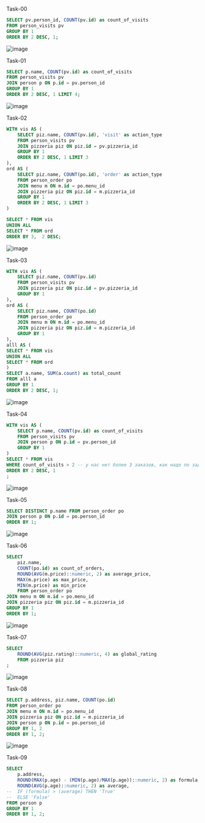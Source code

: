 Task-00
```sql
SELECT pv.person_id, COUNT(pv.id) as count_of_visits 
FROM person_visits pv
GROUP BY 1
ORDER BY 2 DESC, 1;
```
![image](https://github.com/TofuNorthLynX/sql/assets/112647131/bbe83df7-c808-479a-95a1-5eacad1817e8)

Task-01
```sql
SELECT p.name, COUNT(pv.id) as count_of_visits 
FROM person_visits pv
JOIN person p ON p.id = pv.person_id
GROUP BY 1
ORDER BY 2 DESC, 1 LIMIT 4;
```
![image](https://github.com/TofuNorthLynX/sql/assets/112647131/8be209fe-9875-4699-a9a0-c17d19fe2703)

Task-02
```sql
WITH vis AS (
	SELECT piz.name, COUNT(pv.id), 'visit' as action_type
	FROM person_visits pv
	JOIN pizzeria piz ON piz.id = pv.pizzeria_id
	GROUP BY 1
	ORDER BY 2 DESC, 1 LIMIT 3
), 
ord AS (
	SELECT piz.name, COUNT(po.id), 'order' as action_type
	FROM person_order po
	JOIN menu m ON m.id = po.menu_id
	JOIN pizzeria piz ON piz.id = m.pizzeria_id
	GROUP BY 1
	ORDER BY 2 DESC, 1 LIMIT 3
)

SELECT * FROM vis
UNION ALL
SELECT * FROM ord
ORDER BY 3,  2 DESC;
```
![image](https://github.com/TofuNorthLynX/sql/assets/112647131/b2db6199-9970-4499-942a-e5240fe99039)

Task-03
```sql
WITH vis AS (
	SELECT piz.name, COUNT(pv.id)
	FROM person_visits pv
	JOIN pizzeria piz ON piz.id = pv.pizzeria_id
	GROUP BY 1
), 
ord AS (
	SELECT piz.name, COUNT(po.id)
	FROM person_order po
	JOIN menu m ON m.id = po.menu_id
	JOIN pizzeria piz ON piz.id = m.pizzeria_id
	GROUP BY 1
),
alll AS (
SELECT * FROM vis
UNION ALL
SELECT * FROM ord
)
SELECT a.name, SUM(a.count) as total_count 
FROM alll a
GROUP BY 1
ORDER BY 2 DESC, 1;
```
![image](https://github.com/TofuNorthLynX/sql/assets/112647131/4581907f-28d2-4110-9f85-f7811545904d)

Task-04
```sql
WITH vis AS (
	SELECT p.name, COUNT(pv.id) as count_of_visits 
	FROM person_visits pv
	JOIN person p ON p.id = pv.person_id
	GROUP BY 1
)
SELECT * FROM vis
WHERE count_of_visits > 2 -- у нас нет более 3 заказов, как надо по заданию :(
ORDER BY 2 DESC, 1
;
```
![image](https://github.com/TofuNorthLynX/sql/assets/112647131/1e999e3c-472b-4f96-b9ca-c5f3a56549e3)

Task-05
```sql
SELECT DISTINCT p.name FROM person_order po
JOIN person p ON p.id = po.person_id
ORDER BY 1;
```
![image](https://github.com/TofuNorthLynX/sql/assets/112647131/555406ce-9335-468b-bf1c-1b69cba9fd6d)

Task-06
```sql
SELECT 
	piz.name, 
	COUNT(po.id) as count_of_orders, 
	ROUND(AVG(m.price)::numeric, 2) as average_price, 
	MAX(m.price) as max_price, 
	MIN(m.price) as min_price 
	FROM person_order po
JOIN menu m ON m.id = po.menu_id
JOIN pizzeria piz ON piz.id = m.pizzeria_id
GROUP BY 1
ORDER BY 1;
```
![image](https://github.com/TofuNorthLynX/sql/assets/112647131/9edf9505-68e8-4d38-97e4-b934d716f742)

Task-07
```sql
SELECT 
	ROUND(AVG(piz.rating)::numeric, 4) as global_rating
	FROM pizzeria piz
;
```
![image](https://github.com/TofuNorthLynX/sql/assets/112647131/46e4ebf2-b498-450d-964a-55d331206f1a)

Task-08
```sql
SELECT p.address, piz.name, COUNT(po.id)
FROM person_order po
JOIN menu m ON m.id = po.menu_id
JOIN pizzeria piz ON piz.id = m.pizzeria_id
JOIN person p ON p.id = po.person_id
GROUP BY 1, 2
ORDER BY 1, 2;
```
![image](https://github.com/TofuNorthLynX/sql/assets/112647131/e6bc70fe-c178-462b-af74-b3e02cc09c55)

Task-09
```sql
SELECT 
	p.address,
	ROUND(MAX(p.age) - (MIN(p.age)/MAX(p.age))::numeric, 2) as formula,
	ROUND(AVG(p.age)::numeric, 2) as average,
-- 	IF (formula) > (average) THEN 'True'
-- 	ELSE 'False'
FROM person p
GROUP BY 1
ORDER BY 1, 2;
```
